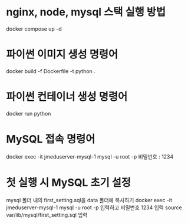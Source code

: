 # nginx, node, mysql 스택 실행 방법
docker compose up -d

# 파이썬 이미지 생성 명령어
docker build -f Dockerfile -t python .

# 파이썬 컨테이너 생성 명령어
docker run python

# MySQL 접속 명령어
docker exec -it jmeduserver-mysql-1 mysql -u root -p
비밀번호 : 1234

# 첫 실행 시 MySQL 초기 설정
mysql 폴더 내의 first_setting.sql을 data 폴더에 복사하기
docker exec -it jmeduserver-mysql-1 mysql -u root -p 입력하고 비밀번호 1234 입력
source var/lib/mysql/first_setting.sql 입력